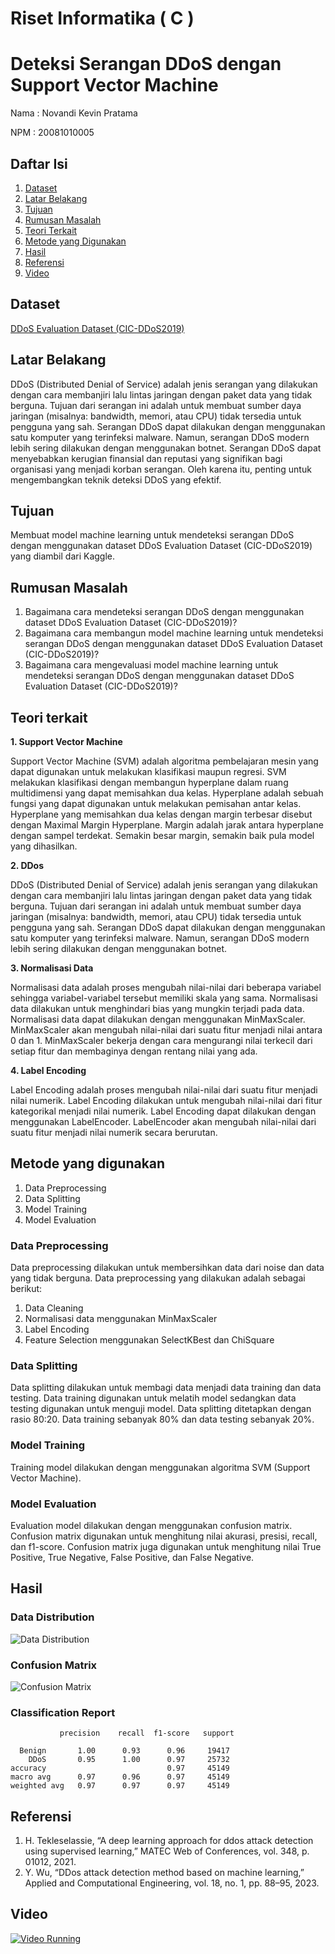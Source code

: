 # **Riset Informatika ( C )**

# Deteksi Serangan DDoS dengan Support Vector Machine

Nama : Novandi Kevin Pratama

NPM : 20081010005

## Daftar Isi
1. [Dataset](#dataset)
2. [Latar Belakang](#latar-belakang)
3. [Tujuan](#tujuan)
4. [Rumusan Masalah](#rumusan-masalah)
5. [Teori Terkait](#teori-terkait)
6. [Metode yang Digunakan](#metode-yang-digunakan)
7. [Hasil](#hasil)
8. [Referensi](#referensi)
9. [Video](#video)

## Dataset
<a href="https://www.kaggle.com/datasets/aymenabb/ddos-evaluation-dataset-cic-ddos2019/">DDoS Evaluation Dataset (CIC-DDoS2019)</a>


## Latar Belakang
DDoS (Distributed Denial of Service) adalah jenis serangan yang dilakukan dengan cara membanjiri lalu lintas jaringan dengan paket data yang tidak berguna. Tujuan dari serangan ini adalah untuk membuat sumber daya jaringan (misalnya: bandwidth, memori, atau CPU) tidak tersedia untuk pengguna yang sah. Serangan DDoS dapat dilakukan dengan menggunakan satu komputer yang terinfeksi malware. Namun, serangan DDoS modern lebih sering dilakukan dengan menggunakan botnet. Serangan DDoS dapat menyebabkan kerugian finansial dan reputasi yang signifikan bagi organisasi yang menjadi korban serangan. Oleh karena itu, penting untuk mengembangkan teknik deteksi DDoS yang efektif. 


## Tujuan
Membuat model machine learning untuk mendeteksi serangan DDoS dengan menggunakan dataset DDoS Evaluation Dataset (CIC-DDoS2019) yang diambil dari Kaggle.

## Rumusan Masalah
1. Bagaimana cara mendeteksi serangan DDoS dengan menggunakan dataset DDoS Evaluation Dataset (CIC-DDoS2019)?
2. Bagaimana cara membangun model machine learning untuk mendeteksi serangan DDoS dengan menggunakan dataset DDoS Evaluation Dataset (CIC-DDoS2019)?
3. Bagaimana cara mengevaluasi model machine learning untuk mendeteksi serangan DDoS dengan menggunakan dataset DDoS Evaluation Dataset (CIC-DDoS2019)?

## Teori terkait
**1. Support Vector Machine**

Support Vector Machine (SVM) adalah algoritma pembelajaran mesin yang dapat digunakan untuk melakukan klasifikasi maupun regresi. SVM melakukan klasifikasi dengan membangun hyperplane dalam ruang multidimensi yang dapat memisahkan dua kelas. Hyperplane adalah sebuah fungsi yang dapat digunakan untuk melakukan pemisahan antar kelas. Hyperplane yang memisahkan dua kelas dengan margin terbesar disebut dengan Maximal Margin Hyperplane. Margin adalah jarak antara hyperplane dengan sampel terdekat. Semakin besar margin, semakin baik pula model yang dihasilkan.

**2. DDos**
   
DDoS (Distributed Denial of Service) adalah jenis serangan yang dilakukan dengan cara membanjiri lalu lintas jaringan dengan paket data yang tidak berguna. Tujuan dari serangan ini adalah untuk membuat sumber daya jaringan (misalnya: bandwidth, memori, atau CPU) tidak tersedia untuk pengguna yang sah. Serangan DDoS dapat dilakukan dengan menggunakan satu komputer yang terinfeksi malware. Namun, serangan DDoS modern lebih sering dilakukan dengan menggunakan botnet.

**3. Normalisasi Data** 

Normalisasi data adalah proses mengubah nilai-nilai dari beberapa variabel sehingga variabel-variabel tersebut memiliki skala yang sama. Normalisasi data dilakukan untuk menghindari bias yang mungkin terjadi pada data. Normalisasi data dapat dilakukan dengan menggunakan MinMaxScaler. MinMaxScaler akan mengubah nilai-nilai dari suatu fitur menjadi nilai antara 0 dan 1. MinMaxScaler bekerja dengan cara mengurangi nilai terkecil dari setiap fitur dan membaginya dengan rentang nilai yang ada.

**4. Label Encoding**

Label Encoding adalah proses mengubah nilai-nilai dari suatu fitur menjadi nilai numerik. Label Encoding dilakukan untuk mengubah nilai-nilai dari fitur kategorikal menjadi nilai numerik. Label Encoding dapat dilakukan dengan menggunakan LabelEncoder. LabelEncoder akan mengubah nilai-nilai dari suatu fitur menjadi nilai numerik secara berurutan.


## Metode yang digunakan
1. Data Preprocessing
2. Data Splitting
3. Model Training
4. Model Evaluation

### **Data Preprocessing**
Data preprocessing dilakukan untuk membersihkan data dari noise dan data yang tidak berguna. Data preprocessing yang dilakukan adalah sebagai berikut:
1. Data Cleaning
2. Normalisasi data menggunakan MinMaxScaler
3. Label Encoding
4. Feature Selection menggunakan SelectKBest dan ChiSquare


### **Data Splitting**
Data splitting dilakukan untuk membagi data menjadi data training dan data testing. Data training digunakan untuk melatih model sedangkan data testing digunakan untuk menguji model. Data splitting ditetapkan dengan rasio 80:20. Data training sebanyak 80% dan data testing sebanyak 20%. 

### **Model Training**
Training model dilakukan dengan menggunakan algoritma SVM (Support Vector Machine). 

### **Model Evaluation**
Evaluation model dilakukan dengan menggunakan confusion matrix. Confusion matrix digunakan untuk menghitung nilai akurasi, presisi, recall, dan f1-score. Confusion matrix juga digunakan untuk menghitung nilai True Positive, True Negative, False Positive, dan False Negative.


## Hasil
### Data Distribution
![Data Distribution](images/data_distribution.png)

### Confusion Matrix
![Confusion Matrix](images/confusion_matrix.png)

### Classification Report
               precision    recall  f1-score   support

      Benign       1.00      0.93      0.96     19417
        DDoS       0.95      1.00      0.97     25732
    accuracy                           0.97     45149
    macro avg      0.97      0.96      0.97     45149
    weighted avg   0.97      0.97      0.97     45149


## Referensi

1. H. Tekleselassie, “A deep learning approach for ddos attack detection using supervised learning,” MATEC Web of Conferences, vol. 348, p. 01012, 2021. 
2. Y. Wu, “DDos attack detection method based on machine learning,” Applied and Computational Engineering, vol. 18, no. 1, pp. 88–95, 2023.

## Video

[![Video Running](https://img.youtube.com/vi/GhG2qG5sRcc/0.jpg)](https://www.youtube.com/watch?v=GhG2qG5sRcc)
